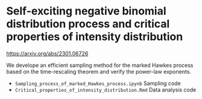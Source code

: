 # Self-exciting negative binomial distribution process and critical properties of intensity distribution

https://arxiv.org/abs/2301.06726

We develope an efficient sampling method for the marked Hawkes process based on the time-rescaling theorem and verify the power-law exponents.  

* `Sampling_process_of_marked_Hawkes_process.ipynb` 
   Sampling code
* `Critical_properties_of_intensity_distribution.Rmd`
  Data analysis code
